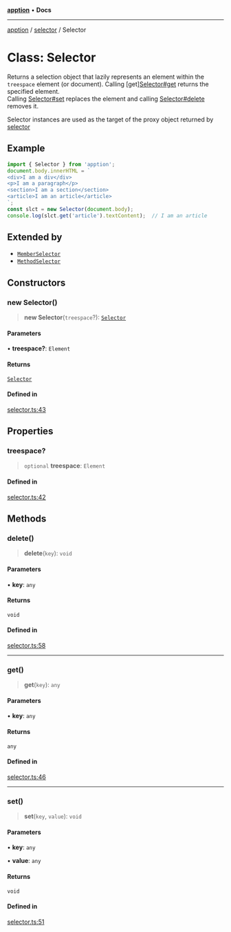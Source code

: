 [**apption**](../../README.md) • **Docs**

***

[apption](../../modules.md) / [selector](../README.md) / Selector

# Class: Selector

Returns a selection object that lazily represents an element within the `treespace` element (or document).
Calling [get][Selector#get](Selector.md#get) returns the specified element.  
Calling [Selector#set](Selector.md#set) replaces the element and calling [Selector#delete](Selector.md#delete)
removes it. 

Selector instances are used as the target of the proxy object returned by [selector](../functions/selector.md)

## Example

```ts
import { Selector } from 'apption';
document.body.innerHTML = `
<div>I am a div</div>
<p>I am a paragraph</p>
<section>I am a section</section>
<article>I am an article</article>
`;
const slct = new Selector(document.body);
console.log(slct.get('article').textContent);  // I am an article
```

## Extended by

- [`MemberSelector`](MemberSelector.md)
- [`MethodSelector`](MethodSelector.md)

## Constructors

### new Selector()

> **new Selector**(`treespace`?): [`Selector`](Selector.md)

#### Parameters

• **treespace?**: `Element`

#### Returns

[`Selector`](Selector.md)

#### Defined in

[selector.ts:43](https://github.com/mksunny1/apption/blob/f3b5d5c3614cab7eb977eb2c318ddd94377b693c/src/selector.ts#L43)

## Properties

### treespace?

> `optional` **treespace**: `Element`

#### Defined in

[selector.ts:42](https://github.com/mksunny1/apption/blob/f3b5d5c3614cab7eb977eb2c318ddd94377b693c/src/selector.ts#L42)

## Methods

### delete()

> **delete**(`key`): `void`

#### Parameters

• **key**: `any`

#### Returns

`void`

#### Defined in

[selector.ts:58](https://github.com/mksunny1/apption/blob/f3b5d5c3614cab7eb977eb2c318ddd94377b693c/src/selector.ts#L58)

***

### get()

> **get**(`key`): `any`

#### Parameters

• **key**: `any`

#### Returns

`any`

#### Defined in

[selector.ts:46](https://github.com/mksunny1/apption/blob/f3b5d5c3614cab7eb977eb2c318ddd94377b693c/src/selector.ts#L46)

***

### set()

> **set**(`key`, `value`): `void`

#### Parameters

• **key**: `any`

• **value**: `any`

#### Returns

`void`

#### Defined in

[selector.ts:51](https://github.com/mksunny1/apption/blob/f3b5d5c3614cab7eb977eb2c318ddd94377b693c/src/selector.ts#L51)
